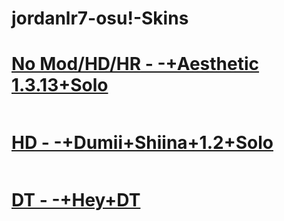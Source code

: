 # jordanlr7-osu!-Skins


# [No Mod/HD/HR - -+Aesthetic 1.3.13+Solo]()
![]()


# [HD - -+Dumii+Shiina+1.2+Solo](https://jordanlr7.s-ul.eu/kGr0x4FD)
![]()


# [DT - -+Hey+DT](https://jordanlr7.s-ul.eu/c89oJDtQ)
![]()
